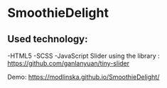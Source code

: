 # SmoothieDelight

## Used technology:
-HTML5
-SCSS
-JavaScript
Slider using the library : https://github.com/ganlanyuan/tiny-slider


Demo:  https://modlinska.github.io/SmoothieDelight/
